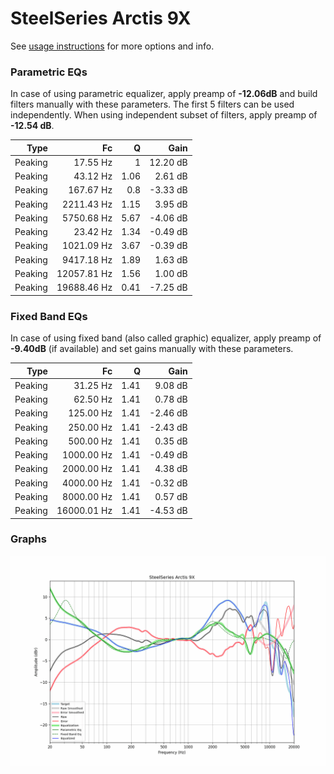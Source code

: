 # SteelSeries Arctis 9X
See [usage instructions](https://github.com/jaakkopasanen/AutoEq#usage) for more options and info.

### Parametric EQs
In case of using parametric equalizer, apply preamp of **-12.06dB** and build filters manually
with these parameters. The first 5 filters can be used independently.
When using independent subset of filters, apply preamp of **-12.54 dB**.

| Type    | Fc          |    Q | Gain     |
|--------:|------------:|-----:|---------:|
| Peaking | 17.55 Hz    | 1    | 12.20 dB |
| Peaking | 43.12 Hz    | 1.06 | 2.61 dB  |
| Peaking | 167.67 Hz   | 0.8  | -3.33 dB |
| Peaking | 2211.43 Hz  | 1.15 | 3.95 dB  |
| Peaking | 5750.68 Hz  | 5.67 | -4.06 dB |
| Peaking | 23.42 Hz    | 1.34 | -0.49 dB |
| Peaking | 1021.09 Hz  | 3.67 | -0.39 dB |
| Peaking | 9417.18 Hz  | 1.89 | 1.63 dB  |
| Peaking | 12057.81 Hz | 1.56 | 1.00 dB  |
| Peaking | 19688.46 Hz | 0.41 | -7.25 dB |

### Fixed Band EQs
In case of using fixed band (also called graphic) equalizer, apply preamp of **-9.40dB**
(if available) and set gains manually with these parameters.

| Type    | Fc          |    Q | Gain     |
|--------:|------------:|-----:|---------:|
| Peaking | 31.25 Hz    | 1.41 | 9.08 dB  |
| Peaking | 62.50 Hz    | 1.41 | 0.78 dB  |
| Peaking | 125.00 Hz   | 1.41 | -2.46 dB |
| Peaking | 250.00 Hz   | 1.41 | -2.43 dB |
| Peaking | 500.00 Hz   | 1.41 | 0.35 dB  |
| Peaking | 1000.00 Hz  | 1.41 | -0.49 dB |
| Peaking | 2000.00 Hz  | 1.41 | 4.38 dB  |
| Peaking | 4000.00 Hz  | 1.41 | -0.32 dB |
| Peaking | 8000.00 Hz  | 1.41 | 0.57 dB  |
| Peaking | 16000.01 Hz | 1.41 | -4.53 dB |

### Graphs
![](./SteelSeries%20Arctis%209X.png)
